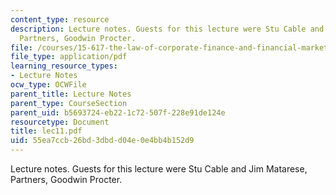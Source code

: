 ```yaml
---
content_type: resource
description: Lecture notes. Guests for this lecture were Stu Cable and Jim Matarese,
  Partners, Goodwin Procter.
file: /courses/15-617-the-law-of-corporate-finance-and-financial-markets-spring-2004/55ea7ccb26bd3dbdd04e0e4bb4b152d9_lec11.pdf
file_type: application/pdf
learning_resource_types:
- Lecture Notes
ocw_type: OCWFile
parent_title: Lecture Notes
parent_type: CourseSection
parent_uid: b5693724-eb22-1c72-507f-228e91de124e
resourcetype: Document
title: lec11.pdf
uid: 55ea7ccb-26bd-3dbd-d04e-0e4bb4b152d9
---
```

Lecture notes. Guests for this lecture were Stu Cable and Jim Matarese, Partners, Goodwin Procter.

